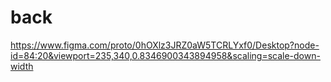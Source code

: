 # back
https://www.figma.com/proto/0hOXlz3JRZ0aW5TCRLYxf0/Desktop?node-id=84:20&viewport=235,340,0.8346900343894958&scaling=scale-down-width
